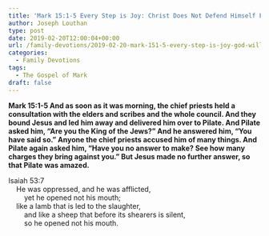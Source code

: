 ```yaml
---
title: 'Mark 15:1-5 Every Step is Joy: Christ Does Not Defend Himself For Us'
author: Joseph Louthan
type: post
date: 2019-02-20T12:00:04+00:00
url: /family-devotions/2019-02-20-mark-151-5-every-step-is-joy-god-will-be.md/
categories:
  - Family Devotions
tags:
  - The Gospel of Mark
draft: false
---
```


**Mark 15:1-5 And as soon as it was morning, the chief priests held a consultation with the elders and scribes and the whole council. And they bound Jesus and led him away and delivered him over to Pilate. And Pilate asked him, “Are you the King of the Jews?” And he answered him, “You have said so.” Anyone the chief priests accused him of many things. And Pilate again asked him, “Have you no answer to make? See how many charges they bring against you.” But Jesus made no further answer, so that Pilate was amazed.**

Isaiah 53:7  
    He was oppressed, and he was afflicted,  
        yet he opened not his mouth;  
    like a lamb that is led to the slaughter,  
        and like a sheep that before its shearers is silent,  
        so he opened not his mouth.
